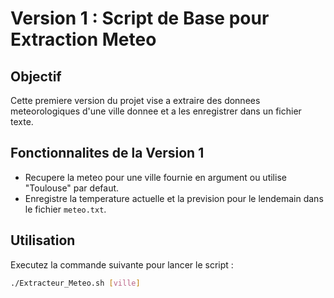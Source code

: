 # Version 1 : Script de Base pour Extraction Meteo

## Objectif
Cette premiere version du projet vise a extraire des donnees meteorologiques d'une ville donnee et a les enregistrer dans un fichier texte.

## Fonctionnalites de la Version 1
- Recupere la meteo pour une ville fournie en argument ou utilise "Toulouse" par defaut.
- Enregistre la temperature actuelle et la prevision pour le lendemain dans le fichier `meteo.txt`.

## Utilisation
Executez la commande suivante pour lancer le script :
```bash
./Extracteur_Meteo.sh [ville]
